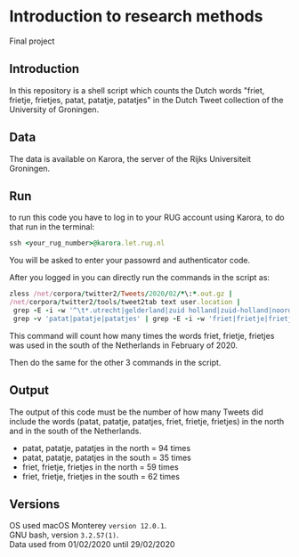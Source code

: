 # Introduction to research methods 
Final project

## Introduction 

In this repository is a shell script which counts the Dutch words "friet, frietje, frietjes, patat, patatje, patatjes" in the Dutch Tweet collection of the University of Groningen. 


## Data 

The data is available on Karora, the server of the Rijks Universiteit Groningen. 

## Run 
 to run this code you have to log in to your RUG account using Karora, to do that run in the terminal: 
 
  ```ruby
  ssh <your_rug_number>@karora.let.rug.nl
  ```
 You will be asked to enter your passowrd and authenticator code. 
 
 After you logged in you can directly run the commands in the script as: 
 ```ruby
 zless /net/corpora/twitter2/Tweets/2020/02/*\:*.out.gz |
 /net/corpora/twitter2/tools/tweet2tab text user.location |
  grep -E -i -w '^\t*.utrecht|gelderland|zuid holland|zuid-holland|noord brabant|noord-brabant|zeeland|limburg' | 
  grep -v 'patat|patatje|patatjes' | grep -E -i -w 'friet|frietje|frietjes' | wc -l
  ```
  
  This command will count how many times the words friet, frietje, frietjes was used in the south of the Netherlands in February of 2020. 
  
  Then do the same for the other 3 commands in the script. 
 
  
## Output
 The output of this code must be the number of how many Tweets did include the words (patat, patatje, patatjes, friet, frietje, frietjes) in the north and in the south of the Netherlands. 
 - patat, patatje, patatjes in the north = 94 times 
 - patat, patatje, patatjes in the south = 35 times
 - friet, frietje, frietjes in the north = 59 times 
 - friet, frietje, frietjes in the south = 62 times
 
## Versions
 OS used macOS Monterey `version 12.0.1`.  
 GNU bash, version `3.2.57(1)`.  
 Data used from 01/02/2020 until 29/02/2020

